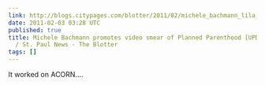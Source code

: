 ```yaml
---
link: http://blogs.citypages.com/blotter/2011/02/michele_bachmann_lila_rose_live_action_planned_parenthood.php
date: 2011-02-03 03:28 UTC
published: true
title: Michele Bachmann promotes video smear of Planned Parenthood [UPDATE] - Minneapolis
  / St. Paul News - The Blotter
tags: []
---
```


It worked on ACORN....
